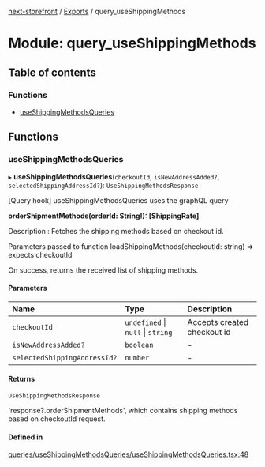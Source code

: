 [next-storefront](../README.md) / [Exports](../modules.md) / query_useShippingMethods

# Module: query_useShippingMethods

## Table of contents

### Functions

- [useShippingMethodsQueries](query_useShippingMethods.md#useshippingmethodsqueries)

## Functions

### useShippingMethodsQueries

▸ **useShippingMethodsQueries**(`checkoutId`, `isNewAddressAdded?`, `selectedShippingAddressId?`): `UseShippingMethodsResponse`

[Query hook] useShippingMethodsQueries uses the graphQL query

<b>orderShipmentMethods(orderId: String!): [ShippingRate]</b>

Description : Fetches the shipping methods based on checkout id.

Parameters passed to function loadShippingMethods(checkoutId: string) => expects checkoutId

On success, returns the received list of shipping methods.

#### Parameters

| Name                         | Type                              | Description                 |
| :--------------------------- | :-------------------------------- | :-------------------------- |
| `checkoutId`                 | `undefined` \| `null` \| `string` | Accepts created checkout id |
| `isNewAddressAdded?`         | `boolean`                         | -                           |
| `selectedShippingAddressId?` | `number`                          | -                           |

#### Returns

`UseShippingMethodsResponse`

'response?.orderShipmentMethods', which contains shipping methods based on checkoutId request.

#### Defined in

[queries/useShippingMethodsQueries/useShippingMethodsQueries.tsx:48](https://github.com/KiboSoftware/nextjs-storefront/blob/a6cbcc7/hooks/queries/useShippingMethodsQueries/useShippingMethodsQueries.tsx#L48)
